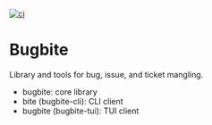 [![ci](https://github.com/pkgcraft/pkgcraft/workflows/ci/badge.svg)](https://github.com/pkgcraft/pkgcraft/actions/workflows/ci.yml)

# Bugbite

Library and tools for bug, issue, and ticket mangling.

- bugbite: core library
- bite (bugbite-cli): CLI client
- bugbite (bugbite-tui): TUI client
